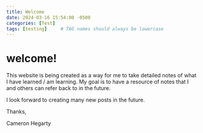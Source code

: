 ```yaml
---
title: Welcome
date: 2024-03-16 15:54:00 -0500
categories: [Test]
tags: [testing]     # TAG names should always be lowercase
---
```



# welcome!

This website is being created as a way for me to take detailed notes of what I have learned / am learning. My goal is to have a resource of notes that I and others can refer back to in the future.

I look forward to creating many new posts in the future. 

Thanks,

Cameron Hegarty